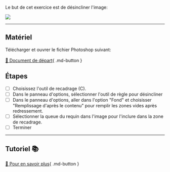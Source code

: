 
<style>.md-footer{display:none;}</style>

Le but de cet exercice est de désincliner l'image:

![](../assets/image/07_desincliner_contenu_pris_compte.jpg)

***

## Matériel

Télécharger et ouvrer le fichier Photoshop suivant:   <br>
   <br>
[📁 Document de départ](../assets/image/07_desincliner_contenu_pris_compte.jpg){ .md-button }   <br>

## Étapes

- [ ] Choisissez l'outil de recadrage (C).
- [ ] Dans le panneau d'options, sélectionner l'outil de règle pour désincliner
- [ ] Dans le panneau d'options, aller dans l'option "Fond" et choisisser "Remplissage d'après le contenu" pour remplir les zones vides après redressement.
- [ ] Sélectionner la queue du requin dans l'image pour l'inclure dans la zone de recadrage.
- [ ] Terminer

***

## Tutoriel 📚

[📖 Pour en savoir plus](https://cmontmorency365-my.sharepoint.com/:v:/g/personal/flpilote_cmontmorency_qc_ca/Ee3Gmwbq6xFCjD5qV47wwKYBtD_Fjw86v87ejTjPlIOnXQ?nav=eyJyZWZlcnJhbEluZm8iOnsicmVmZXJyYWxBcHAiOiJPbmVEcml2ZUZvckJ1c2luZXNzIiwicmVmZXJyYWxBcHBQbGF0Zm9ybSI6IldlYiIsInJlZmVycmFsTW9kZSI6InZpZXciLCJyZWZlcnJhbFZpZXciOiJNeUZpbGVzTGlua0NvcHkifX0&e=GY50o7){ .md-button }
